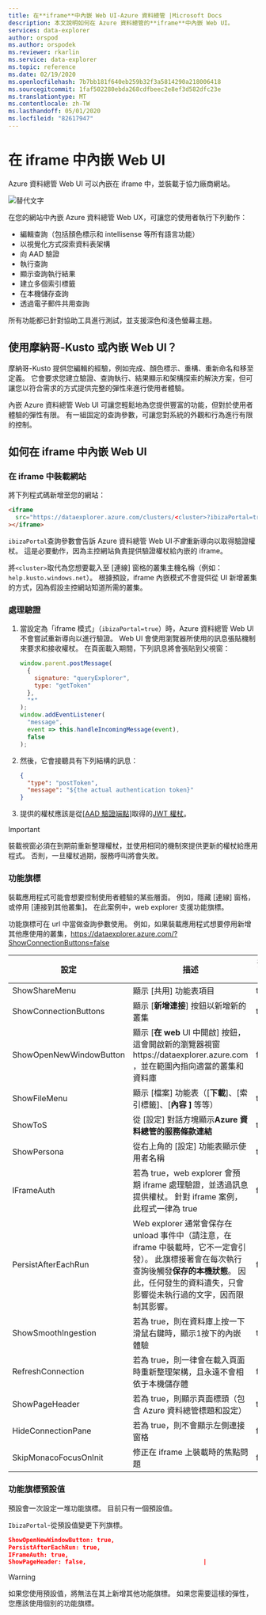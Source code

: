 ```yaml
---
title: 在**iframe**中內嵌 Web UI-Azure 資料總管 |Microsoft Docs
description: 本文說明如何在 Azure 資料總管的**iframe**中內嵌 Web UI。
services: data-explorer
author: orspod
ms.author: orspodek
ms.reviewer: rkarlin
ms.service: data-explorer
ms.topic: reference
ms.date: 02/19/2020
ms.openlocfilehash: 7b7bb181f640eb259b32f3a5814290a218006418
ms.sourcegitcommit: 1faf502280ebda268cdfbeec2e8ef3d582dfc23e
ms.translationtype: MT
ms.contentlocale: zh-TW
ms.lasthandoff: 05/01/2020
ms.locfileid: "82617947"
---
```

# <a name="embed-web-ui-in-an-iframe"></a>在 iframe 中內嵌 Web UI

Azure 資料總管 Web UI 可以內嵌在 iframe 中，並裝載于協力廠商網站。

![替代文字](../images/web-ux.jpg "Azure 資料總管 Web UI")

在您的網站中內嵌 Azure 資料總管 Web UX，可讓您的使用者執行下列動作：

- 編輯查詢（包括顏色標示和 intellisense 等所有語言功能）
- 以視覺化方式探索資料表架構
- 向 AAD 驗證
- 執行查詢
- 顯示查詢執行結果
- 建立多個索引標籤
- 在本機儲存查詢
- 透過電子郵件共用查詢

所有功能都已針對協助工具進行測試，並支援深色和淺色螢幕主題。

## <a name="use-monaco-kusto-or-embed-the-web-ui"></a>使用摩納哥-Kusto 或內嵌 Web UI？

摩納哥-Kusto 提供您編輯的經驗，例如完成、顏色標示、重構、重新命名和移至定義。 它會要求您建立驗證、查詢執行、結果顯示和架構探索的解決方案，但可讓您以符合需求的方式提供完整的彈性來進行使用者體驗。

內嵌 Azure 資料總管 Web UI 可讓您輕鬆地為您提供豐富的功能，但對於使用者體驗的彈性有限。 有一組固定的查詢參數，可讓您對系統的外觀和行為進行有限的控制。

## <a name="how-to-embed-the-web-ui-in-an-iframe"></a>如何在 iframe 中內嵌 Web UI

### <a name="host-the-website-in-an-iframe"></a>在 iframe 中裝載網站

將下列程式碼新增至您的網站：

```html
<iframe
  src="https://dataexplorer.azure.com/clusters/<cluster>?ibizaPortal=true"
></iframe>
```

`ibizaPortal`查詢參數會告訴 Azure 資料總管 Web UI*不會*重新導向以取得驗證權杖。 這是必要動作，因為主控網站負責提供驗證權杖給內嵌的 iframe。

將`<cluster>`取代為您想要載入至 [連線] 窗格的叢集主機名稱（例如： `help.kusto.windows.net`）。 根據預設，iframe 內嵌模式不會提供從 UI 新增叢集的方式，因為假設主控網站知道所需的叢集。

### <a name="handle-authentication"></a>處理驗證

1. 當設定為「iframe 模式」（`ibizaPortal=true`）時，Azure 資料總管 Web UI 不會嘗試重新導向以進行驗證。 Web UI 會使用瀏覽器所使用的訊息張貼機制來要求和接收權杖。 在頁面載入期間，下列訊息將會張貼到父視窗：

   ```javascript
   window.parent.postMessage(
     {
       signature: "queryExplorer",
       type: "getToken"
     },
     "*"
   );
   window.addEventListener(
     "message",
     event => this.handleIncomingMessage(event),
     false
   );
   ```

1. 然後，它會接聽具有下列結構的訊息：

   ```json
   {
     "type": "postToken",
     "message": "${the actual authentication token}"
   }
   ```

1. 提供的權杖應該是從[[AAD 驗證端點]](../../management/access-control/how-to-authenticate-with-aad.md#web-client-javascript-authentication-and-authorization)取得的[JWT 權杖](https://tools.ietf.org/html/rfc7519)。

> [!IMPORTANT]
> 裝載視窗必須在到期前重新整理權杖，並使用相同的機制來提供更新的權杖給應用程式。 否則，一旦權杖過期，服務呼叫將會失敗。

### <a name="feature-flags"></a>功能旗標

裝載應用程式可能會想要控制使用者體驗的某些層面。 例如，隱藏 [連線] 窗格，或停用 [連接到其他叢集]。
在此案例中，web explorer 支援功能旗標。

功能旗標可在 url 中當做查詢參數使用。 例如，如果裝載應用程式想要停用新增其他應使用的叢集，https://dataexplorer.azure.com/?ShowConnectionButtons=false

| 設定                 | 描述                                                                                                                                                                                                                                                                                       | 預設值 |
| ----------------------- | ------------------------------------------------------------------------------------------------------------------------------------------------------------------------------------------------------------------------------------------------------------------------------------------------- | ------------- |
| ShowShareMenu           | 顯示 [共用] 功能表項目                                                                                                                                                                                                                                                                          | true          |
| ShowConnectionButtons   | 顯示 [**新增連接**] 按鈕以新增新的叢集                                                                                                                                                                                                                                               | true          |
| ShowOpenNewWindowButton | 顯示 [**在 web** UI 中開啟] 按鈕，這會開啟新的瀏覽器視窗https://dataexplorer.azure.com ，並在範圍內指向適當的叢集和資料庫                                                                                                                                   | false         |
| ShowFileMenu            | 顯示 [檔案] 功能表（[**下載**]、[索引標籤]、[**內容** **]** 等等）                                                                                                                                                                                                                                                     | true          |
| ShowToS                 | 從 [設定] 對話方塊顯示**Azure 資料總管的服務條款連結**                                                                                                                                                                                                                | true          |
| ShowPersona             | 從右上角的 [設定] 功能表顯示使用者名稱                                                                                                                                                                                                                                         | true          |
| IFrameAuth              | 若為 true，web explorer 會預期 iframe 處理驗證，並透過訊息提供權杖。 針對 iframe 案例，此程式一律為 true                                                                                                                                              | false         |
| PersistAfterEachRun     | Web explorer 通常會保存在 unload 事件中（請注意，在 iframe 中裝載時，它不一定會引發）。 此旗標接著會在每次執行查詢後觸發**保存的本機狀態**。 因此，任何發生的資料遺失，只會影響從未執行過的文字，因而限制其影響。 | false         |
| ShowSmoothIngestion     | 若為 true，則在資料庫上按一下滑鼠右鍵時，顯示1按下的內嵌體驗                                                                                                                                                                                                                  | true          |
| RefreshConnection       | 若為 true，則一律會在載入頁面時重新整理架構，且永遠不會相依于本機儲存體                                                                                                                                                                                                      | false         |
| ShowPageHeader          | 若為 true，則顯示頁面標頭（包含 Azure 資料總管標題和設定）                                                                                                                                                                                                 | true          |
| HideConnectionPane      | 若為 true，則不會顯示左側連接窗格                                                                                                                                                                                                                                               | false         |
| SkipMonacoFocusOnInit   | 修正在 iframe 上裝載時的焦點問題                                                                                                                                                                                                                                                          | false         |

### <a name="feature-flag-presets"></a>功能旗標預設值

預設會一次設定一堆功能旗標。
目前只有一個預設值。

`IbizaPortal`-從預設值變更下列旗標。

```json
ShowOpenNewWindowButton: true,
PersistAfterEachRun: true,
IFrameAuth: true,
ShowPageHeader: false,                                 |
```

> [!WARNING]
> 如果您使用預設值，將無法在其上新增其他功能旗標。 如果您需要這樣的彈性，您應該使用個別的功能旗標。

